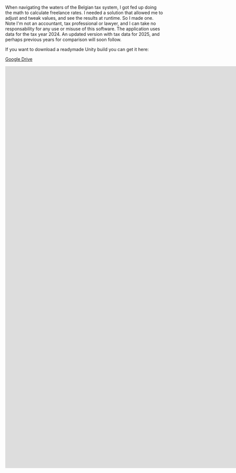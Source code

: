 When navigating the waters of the Belgian tax system, I got fed up doing the math to calculate freelance rates. I needed a solution that allowed me to adjust and tweak values, and see the results at runtime. So I made one. Note I'm not an accountant, tax professional or lawyer, and I can take no responsability for any use or misuse of this software. The application uses data for the tax year 2024. An updated version with tax data for 2025, and perhaps previous years for comparison will soon follow.

If you want to download a readymade Unity build you can get it here:

[Google Drive](https://drive.google.com/file/d/1IZDeEDvRzKEEVCFk72gODsMZtig56rad/view?usp=sharing)

<iframe width="2560" height="1271" src="https://www.youtube.com/embed/TCXXBUL1zcI" title="TaxomaticoBE demo" frameborder="0" allow="accelerometer; autoplay; clipboard-write; encrypted-media; gyroscope; picture-in-picture; web-share" referrerpolicy="strict-origin-when-cross-origin" allowfullscreen></iframe>


